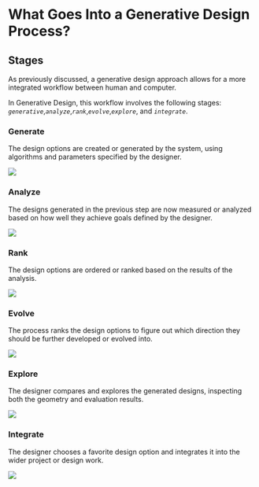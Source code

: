 # What Goes Into a Generative Design Process?

## Stages

As previously discussed, a generative design approach allows for a more integrated workflow between human and computer. 

In Generative Design, this workflow involves the following stages: _`generative`_,_`analyze`_,_`rank`_,_`evolve`_,_`explore`_, and _`integrate`_.

### Generate

The design options are created or generated by the system, using algorithms and parameters specified by the designer.

![](../../../.gitbook/assets/stages1.png)

### Analyze

The designs generated in the previous step are now measured or analyzed based on how well they achieve goals defined by the designer.

![](../../../.gitbook/assets/stages2.png)

### Rank

The design options are ordered or ranked based on the results of the analysis.

![](../../../.gitbook/assets/stages3.png)

### Evolve

The process ranks the design options to figure out which direction they should be further developed or evolved into.

![](../../../.gitbook/assets/stages4.png)

### Explore

The designer compares and explores the generated designs, inspecting both the geometry and evaluation results.

![](../../../.gitbook/assets/stages5.png)

### Integrate

The designer chooses a favorite design option and integrates it into the wider project or design work.

![](../../../.gitbook/assets/stages6.png)

